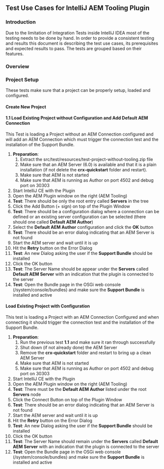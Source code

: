 ## Test Use Cases for IntelliJ AEM Tooling Plugin

### Introduction

Due to the limitation of Integration Tests inside IntelliJ IDEA most of the testing needs to be done by hand. In order
to provide a consistent testing and results this document is describing the test use cases, its prerequisites and
expected results to pass. The tests are grouped based on their features.

### Overview


### Project Setup

These tests make sure that a project can be properly setup, loaded and configured.

#### Create New Project

#### 1.1 Load Existing Project without Configuration and Add Default AEM Connection

This Test is loading a Project without an AEM Connection configured and will add an AEM Connection which must trigger
the connection test and the installation of the Support Bundle.

1. **Preparation**:
    1. Extract the src/test/resources/test-project-without-tooling.zip file
    2. Make sure that an AEM Server (6.0) is available and that it is a plain installation (if not delete the
       **crx-quickstart** folder and restart).
    3. Make sure that AEM is not started
    4. Make sure that AEM is running as Author on port 4502 and debug port on 30303
2. Start IntelliJ CE with the Plugin
3. Open the AEM Plugin window on the right (AEM Tooling)
4. **Test**: There should be only the root entry called **Servers** in the tree
5. Click the Add Button (+ sign) on top of the Plugin Window
6. **Test**: There should be a configuration dialog where a connection can be defined or an existing server configuration
             can be selected (there should one called **Default AEM Author**)
7. Select the **Default AEM Author** configuration and click the **OK** button
8. **Test**: There should be an error dialog indicating that an AEM Server is not found
9. Start the AEM server and wait until it is up
10. Hit the **Retry** button on the Error Dialog
11. **Test**: An new Dialog asking the user if the **Support Bundle** should be installed
12. Click the OK button
13. **Test**: The Server Name should be appear under the **Servers** called **Default AEM Server** with an indication that
              the plugin is connected to the server
14. **Test**: Open the Bundle page in the OSGi web console (/system/console/bundles) and make sure the **Support Bundle**
              is installed and active

#### Load Existing Project with Configuration

This test is loading a Project with an AEM Connection Configured and when connecting it should trigger the connection
test and the installation of the Support Bundle.

1. **Preparation**:
    1. Run the previous test **1.1** and make sure it ran through successfully
    2. Shut down (if not already done) the AEM Server
    3. Remove the **crx-quickstart** folder and restart to bring up a clean AEM Server
    4. Make sure that AEM is not started
    5. Make sure that AEM is running as Author on port 4502 and debug port on 30303
2. Start IntelliJ CE with the Plugin
3. Open the AEM Plugin window on the right (AEM Tooling)
4. **Test**: There must be the **Default AEM Author** listed under the root **Servers** node
5. Click the Connect Button on top of the Plugin Window
8. **Test**: There should be an error dialog indicating that an AEM Server is not found
9. Start the AEM server and wait until it is up
10. Hit the **Retry** button on the Error Dialog
11. **Test**: An new Dialog asking the user if the **Support Bundle** should be installed
12. Click the OK button
13. **Test**: The Server Name should remain under the **Servers** called **Default AEM Server** with an indication that
              the plugin is connected to the server
14. **Test**: Open the Bundle page in the OSGi web console (/system/console/bundles) and make sure the **Support Bundle**
              is installed and active


